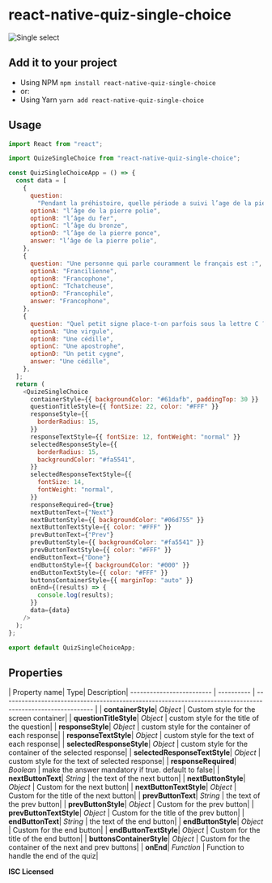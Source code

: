 # react-native-quiz-single-choice

![Single select](https://raw.githubusercontent.com/VolkenoMakers/react-native-quiz-single-choice/main/demo.gif)

## Add it to your project

- Using NPM
  `npm install react-native-quiz-single-choice`
- or:
- Using Yarn
  `yarn add react-native-quiz-single-choice`

## Usage

```javascript
import React from "react";

import QuizeSingleChoice from "react-native-quiz-single-choice";

const QuizSingleChoiceApp = () => {
  const data = [
    {
      question:
        "Pendant la préhistoire, quelle période a suivi l’age de la pierre taillée ?",
      optionA: "l’âge de la pierre polie",
      optionB: "l’âge du fer",
      optionC: "l’âge du bronze",
      optionD: "l’âge de la pierre ponce",
      answer: "l’âge de la pierre polie",
    },
    {
      question: "Une personne qui parle couramment le français est :",
      optionA: "Francilienne",
      optionB: "Francophone",
      optionC: "Tchatcheuse",
      optionD: "Francophile",
      answer: "Francophone",
    },
    {
      question: "Quel petit signe place-t-on parfois sous la lettre C ?",
      optionA: "Une virgule",
      optionB: "Une cédille",
      optionC: "Une apostrophe",
      optionD: "Un petit cygne",
      answer: "Une cédille",
    },
  ];
  return (
    <QuizeSingleChoice
      containerStyle={{ backgroundColor: "#61dafb", paddingTop: 30 }}
      questionTitleStyle={{ fontSize: 22, color: "#FFF" }}
      responseStyle={{
        borderRadius: 15,
      }}
      responseTextStyle={{ fontSize: 12, fontWeight: "normal" }}
      selectedResponseStyle={{
        borderRadius: 15,
        backgroundColor: "#fa5541",
      }}
      selectedResponseTextStyle={{
        fontSize: 14,
        fontWeight: "normal",
      }}
      responseRequired={true}
      nextButtonText={"Next"}
      nextButtonStyle={{ backgroundColor: "#06d755" }}
      nextButtonTextStyle={{ color: "#FFF" }}
      prevButtonText={"Prev"}
      prevButtonStyle={{ backgroundColor: "#fa5541" }}
      prevButtonTextStyle={{ color: "#FFF" }}
      endButtonText={"Done"}
      endButtonStyle={{ backgroundColor: "#000" }}
      endButtonTextStyle={{ color: "#FFF" }}
      buttonsContainerStyle={{ marginTop: "auto" }}
      onEnd={(results) => {
        console.log(results);
      }}
      data={data}
    />
  );
};

export default QuizSingleChoiceApp;
```

## Properties

| Property name| Type| Description| ------------------------- | ---------- | ---------------------------------------------------------------------------------------------------------- |
| **containerStyle**| _Object_ | Custom style for the screen container|
| **questionTitleStyle**| _Object_ | custom style for the title of the question|
| **responseStyle**| _Object_ | custom style for the container of each response|
| **responseTextStyle**| _Object_ | custom style for the text of each response|
| **selectedResponseStyle**| _Object_ | custom style for the container of the selected response|
| **selectedResponseTextStyle**| _Object_ | custom style for the text of selected response|
| **responseRequired**| _Boolean_ | make the answer mandatory if true. default to false|
| **nextButtonText**| _String_ | the text of the next button|
| **nextButtonStyle**| _Object_ | Custom for the next button|
| **nextButtonTextStyle**| _Object_ | Custom for the title of the next button|
| **prevButtonText**| _String_ | the text of the prev button|
| **prevButtonStyle**| _Object_ | Custom for the prev button|
| **prevButtonTextStyle**| _Object_ | Custom for the title of the prev button|
| **endButtonText**| _String_ | the text of the end button|
| **endButtonStyle**| _Object_ | Custom for the end button|
| **endButtonTextStyle**| _Object_ | Custom for the title of the end button|
| **buttonsContainerStyle**| _Object_ | Custom for the container of the next and prev buttons|
| **onEnd**| _Function_ | Function to handle the end of the quiz|

**ISC Licensed**
